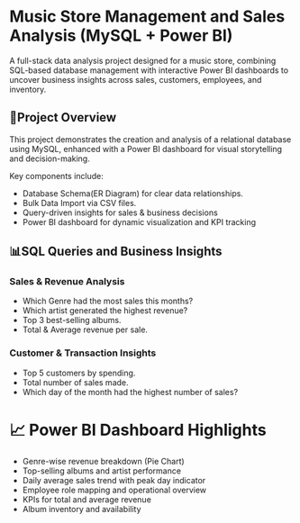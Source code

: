 
# Music Store Management and Sales Analysis (MySQL + Power BI)

A full-stack data analysis project designed for a music store, combining SQL-based database management with interactive Power BI dashboards to uncover business insights across sales, customers, employees, and inventory.



## 📌Project Overview

This project demonstrates the creation and analysis of a relational database using MySQL, enhanced with a Power BI dashboard for visual storytelling and decision-making.

Key components include:
- Database Schema(ER Diagram) for clear data relationships.
- Bulk Data Import via CSV files.
- Query-driven insights for sales & business decisions
- Power BI dashboard for dynamic visualization and KPI tracking


## 📊SQL Queries and Business Insights

### Sales & Revenue Analysis
- Which Genre had the most sales this months?
- Which artist generated the highest revenue?
- Top 3 best-selling albums.
- Total & Average revenue per sale.

### Customer & Transaction Insights
- Top 5 customers by spending.
- Total number of sales made.
- Which day of the month had the highest number of sales?

# 📈 Power BI Dashboard Highlights
- Genre-wise revenue breakdown (Pie Chart)
- Top-selling albums and artist performance
- Daily average sales trend with peak day indicator
- Employee role mapping and operational overview
- KPIs for total and average revenue
- Album inventory and availability
